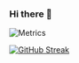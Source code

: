 ### Hi there 👋

<!--
**Hellathor/Hellathor** is a ✨ _special_ ✨ repository because its `README.md` (this file) appears on your GitHub profile.

Here are some ideas to get you started:

- 🔭 I’m currently working on ...
- 🌱 I’m currently learning ...
- 👯 I’m looking to collaborate on ...
- 🤔 I’m looking for help with ...
- 💬 Ask me about ...
- 📫 How to reach me: ...
- 😄 Pronouns: ...
- ⚡ Fun fact: ...
-->
![Metrics](https://metrics.lecoq.io/Hellathor?template=classic&base.indepth=false&base.hireable=false&config.timezone=Asia%2FShanghai)

[![GitHub Streak](https://github-readme-streak-stats.herokuapp.com/?user=Hellathor)](https://git.io/streak-stats)
